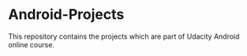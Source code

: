 # Android-Projects

This repository contains the projects which are part of Udacity Android online course.
